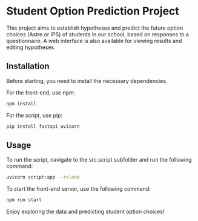 # Student Option Prediction Project

This project aims to establish hypotheses and predict the future option choices (Astre or IPS) of students in our school, based on responses to a questionnaire. A web interface is also available for viewing results and editing hypotheses.

## Installation

Before starting, you need to install the necessary dependencies.

For the front-end, use npm:

```bash
npm install
```

For the script, use pip:

```bash
pip install fastapi uvicorn
```

## Usage

To run the script, navigate to the src.script subfolder and run the following command:

```bash
uvicorn script:app --reload
```

To start the front-end server, use the following command:

```bash
npm run start
```

Enjoy exploring the data and predicting student option choices!
